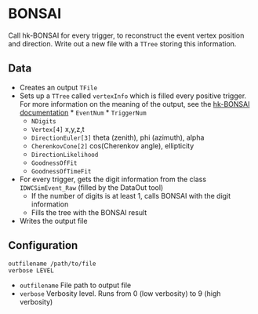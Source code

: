 # BONSAI

Call hk-BONSAI for every trigger, to reconstruct the event vertex position and direction.
Write out a new file with a `TTree` storing this information.

## Data

* Creates an output `TFile`
* Sets up a `TTree` called `vertexInfo` which is filled every positive trigger.
  	For more information on the meaning of the output, see the [hk-BONSAI documentation](https://github.com/hyperk/hk-BONSAI)
    	* `EventNum` 
      	* `TriggerNum`
	* `NDigits`
	* `Vertex[4]` x,y,z,t
	* `DirectionEuler[3]` theta (zenith), phi (azimuth), alpha
	* `CherenkovCone[2]` cos(Cherenkov angle), ellipticity
	* `DirectionLikelihood`
	* `GoodnessOfFit`
	* `GoodnessOfTimeFit`
* For every trigger, gets the digit information from the class `IDWCSimEvent_Raw` (filled by the DataOut tool)
	* If the number of digits is at least 1, calls BONSAI with the digit information
	* Fills the tree with the BONSAI result
* Writes the output file

## Configuration

```
outfilename /path/to/file
verbose LEVEL
```
* `outfilename` File path to output file
* `verbose` Verbosity level. Runs from 0 (low verbosity) to 9 (high verbosity)
